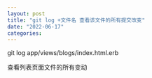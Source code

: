 ```yaml
---
layout: post
title: "git log +文件名 查看该文件的所有提交改变"
date: "2022-06-17"
categories: 
---
```

<p>git log app/views/blogs/index.html.erb</p>
<p>查看列表页面文件的所有变动</p>
